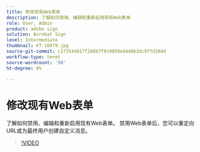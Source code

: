 ```yaml
---
title: 修改现有Web表单
description: 了解如何禁用、编辑和重新启用现有Web表单
role: User, Admin
product: adobe sign
solution: Acrobat Sign
level: Intermediate
thumbnail: KT-10979.jpg
source-git-commit: c1f3544017f268b7f0c9050ed440b3dc97fd20dd
workflow-type: tm+mt
source-wordcount: '50'
ht-degree: 0%

---
```


# 修改现有Web表单

了解如何禁用、编辑和重新启用现有Web表单。 禁用Web表单后，您可以重定向URL或为最终用户创建自定义消息。

>[!VIDEO](https://video.tv.adobe.com/v/346677?hidetitle=true)

